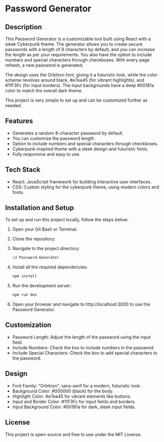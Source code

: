 # Password Generator

## Description

This Password Generator is a customizable tool built using React with a sleek Cyberpunk theme. The generator allows you to create secure passwords with a length of 8 characters by default, and you can increase the length as per your requirements. You also have the option to include numbers and special characters through checkboxes. With every page refresh, a new password is generated.

The design uses the Orbitron font, giving it a futuristic look, while the color scheme revolves around black, #e7ea45 (for vibrant highlights), and #11F3Fc (for input borders). The input backgrounds have a deep #00181a color to match the overall dark theme.

This project is very simple to set up and can be customized further as needed.

## Features

- Generates a random 8-character password by default.
- You can customize the password length.
- Option to include numbers and special characters through checkboxes.
- Cyberpunk-inspired theme with a sleek design and futuristic fonts.
- Fully responsive and easy to use.

## Tech Stack

- React: JavaScript framework for building interactive user interfaces.
- CSS: Custom styling for the cyberpunk theme, using modern colors and fonts.

## Installation and Setup

To set up and run this project locally, follow the steps below:

1. Open your Git Bash or Terminal.
2. Clone the repository:


3. Navigate to the project directory:

    ```bash
    cd Password-Generator
   ```
4. Install all the required dependencies:

    ```bash
   npm install
   ```

5. Run the development server:

   ```bash
   npm run dev
   ```

6. Open your browser and navigate to http://localhost:3000 to use the Password Generator.

## Customization

- Password Length: Adjust the length of the password using the input field.
- Include Numbers: Check the box to include numbers in the password.
- Include Special Characters: Check the box to add special characters to the password.

## Design

- Font Family: "Orbitron", sans-serif for a modern, futuristic look.
- Background Color: #000000 (black) for the body.
- Highlight Color: #e7ea45 for vibrant elements like buttons.
- Input and Border Color: #11F3Fc for input fields and borders.
- Input Background Color: #00181a for dark, sleek input fields.

## License

This project is open-source and free to use under the MIT License.
